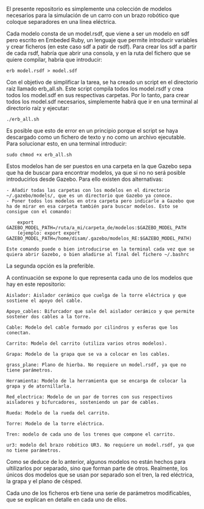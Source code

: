 El presente repositorio es simplemente una colección de modelos necesarios para la simulación de un carro con un brazo robótico que coloque separadores en una línea eléctrica.

Cada modelo consta de un model.rsdf, que viene a ser un modelo en sdf pero escrito en Embeded Ruby, un lenguaje que permite introducir variables y crear ficheros (en este caso sdf a patir de rsdf).
Para crear los sdf a partir de cada rsdf, habría que abrir una consola, y en la ruta del fichero que se quiere compilar, habria que introducir:

	erb model.rsdf > model.sdf

Con el objetivo de simplificar la tarea, se ha creado un script en el directorio raíz llamado erb_all.sh. Este script compila todos los model.rsdf y crea todos los model.sdf en sus respectivas carpetas.
Por lo tanto, para crear todos los model.sdf necesarios, simplemente habrá que ir en una terminal al directorio raíz y ejecutar: 

	./erb_all.sh

Es posible que esto de error en un principio porque el script se haya descargado como un fichero de texto y no como un archivo ejecutable. Para solucionar esto, en una terminal introducir:

	sudo chmod +x erb_all.sh

Estos modelos han de ser puestos en una carpeta en la que Gazebo sepa que ha de buscar para encontrar modelos, ya que si no no será posible introducirlos desde Gazebo. Para ello existen dos alternativas:

	- Añadir todas las carpetas con los modelos en el directorio ~/.gazebo/models/, que es un directorio que Gazebo ya conoce.
	- Poner todos los modelos en otra carpeta pero indicarle a Gazebo que ha de mirar en esa carpeta también para buscar modelos. Esto se consigue con el comando:

		export GAZEBO_MODEL_PATH=/ruta/a_mi/carpeta_de/modelos:$GAZEBO_MODEL_PATH
		(ejemplo: export export GAZEBO_MODEL_PATH=/home/disam/.gazebo/modelos_RE:$GAZEBO_MODEL_PATH)

	Este comando puede o bien introducirse en la terminal cada vez que se quiera abrir Gazebo, o bien añadirse al final del fichero ~/.bashrc

La segunda opción es la preferible.

A continuación se expone lo que representa cada uno de los modelos que hay en este repositorio:

	Aislador: Aislador cerámico que cuelga de la torre eléctrica y que sostiene el apoyo del cable.

	Apoyo_cables: Bifurcador que sale del aislador cerámico y que permite sostener dos cables a la torre.

	Cable: Modelo del cable formado por cilindros y esferas que los conectan.

	Carrito: Modelo del carrito (utiliza varios otros modelos).

	Grapa: Modelo de la grapa que se va a colocar en los cables.

	grass_plane: Plano de hierba. No requiere un model.rsdf, ya que no tiene parámetros.

	Herramienta: Modelo de la herramienta que se encarga de colocar la grapa y de atornillarla.

	Red_electrica: Modelo de un par de torres con sus respectivos aisladores y bifurcadores, sosteniendo un par de cables.

	Rueda: Modelo de la rueda del carrito.

	Torre: Modelo de la torre eléctrica.

	Tren: modelo de cada uno de los trenes que compone el carrito.

	ur3: modelo del brazo robótico UR3. No requiere un model.rsdf, ya que no tiene parámetros.

Como se deduce de lo anterior, algunos modelos no están hechos para ultilizarlos por separado, sino que forman parte de otros. Realmente, los únicos dos modelos que se usan por separado son el tren, la red eléctrica, la grapa y el plano de césped.

Cada uno de los ficheros erb tiene una serie de parámetros modificables, que se explican en detalle en cada uno de ellos.